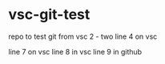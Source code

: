 # vsc-git-test
repo to test git from vsc
2 - two
line 4 on vsc


line 7 on vsc
line 8 in vsc
line 9 in github

